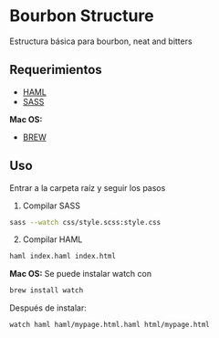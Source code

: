# Bourbon Structure
Estructura básica para bourbon, neat and bitters

## Requerimientos

- [HAML](http://haml.info/tutorial.html)
- [SASS](http://sass-lang.com/)

**Mac OS:**

- [BREW](http://brew.sh/)

## Uso

Entrar a la carpeta raíz y seguir los pasos

1. Compilar SASS

  ```bash
  sass --watch css/style.scss:style.css
  ```

2. Compilar HAML

  ```bash
  haml index.haml index.html
  ```

  **Mac OS:** Se puede instalar watch con 

  ```bash
  brew install watch
  ```

  Después de instalar:

  ```bash
  watch haml haml/mypage.html.haml html/mypage.html
  ```
